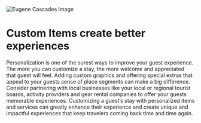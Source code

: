 ![Eugene Cascades Image](/custom_items.png)

# Custom Items create better experiences

Personalization is one of the surest ways to improve your guest experience. The more you can customize a stay, the more welcome and appreciated that guest will feel. Adding custom graphics and offering special extras that appeal to your guests sense of place segments can make a big difference. Consider partnering with local businesses like your local or regional tourist boards, activity providers and gear rental companies to offer your guests memorable experiences. Customizing a guest’s stay with personalized items and services can greatly enhance their experience and create unique and impactful experiences that keep travelers coming back time and time again.

